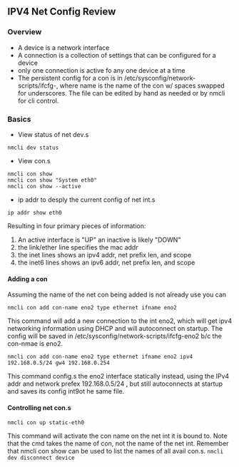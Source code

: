 ## IPV4 Net Config Review

### Overview
- A device is a network interface
- A connection is a collection of settings that can be configured for a device
- only one connection is active fo any one device at a time
- The persistent config for a con is in /etc/sysconfig/network-scripts/ifcfg-<name>, where name is the name of the con w/ spaces swapped for underscores. The file can be edited by hand as needed or by nmcli for cli control.

### Basics
- View status of net dev.s
```
nmcli dev status
```
- View con.s
```
nmcli con show
nmcli con show "System eth0"
nmcli con show --active
```
- ip addr to desply the current config of net int.s
```
ip addr show eth0
```
Resulting in four primary pieces of information:
1. An active interface is "UP" an inactive is likely "DOWN"
2. the link/ether line specifies the mac addr
3. the inet lines shows an ipv4 addr, net prefix len, and scope
4. the inet6 lines shows an ipv6 addr, net prefix len, and scope

#### Adding a con
Assuming the name of the net con being added is not already use you can
```
nmcli con add con-name eno2 type ethernet ifname eno2
```
This command will add a new connection to the int eno2, which will get ipv4 networking information using DHCP and will autoconnect on startup. The config will be saved in /etc/sysconfig/network-scripts/ifcfg-eno2 b/c the con-nmae is eno2.
```
nmcli con add con-name eno2 type ethernet ifname eno2 ipv4 192.168.0.5/24 gw4 192.168.0.254
```
This command config.s the eno2 interface statically instead, using the IPv4 addr and network prefex 192.168.0.5/24 , but still autoconnects at startup and saves its config int9ot he same file. 

#### Controlling net con.s
```
nmcli con up static-eth0
```
This command will activate the con name on the net int it is bound to. Note that the cmd takes the name of con, not the name of the net int. Remember that nmcli con show can be used to list the names of all avail con.s.
```nmcli dev disconnect device```

